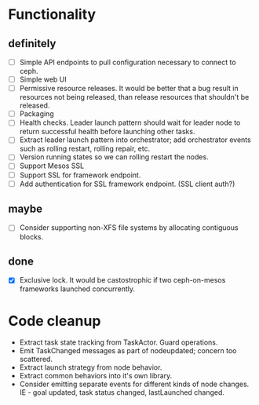 # Functionality

## definitely

- [ ] Simple API endpoints to pull configuration necessary to connect to ceph.
- [ ] Simple web UI
- [ ] Permissive resource releases. It would be better that a bug result in resources not being released, than release
      resources that shouldn't be released.
- [ ] Packaging
- [ ] Health checks. Leader launch pattern should wait for leader node to return successful health before launching other
      tasks.
- [ ] Extract leader launch pattern into orchestrator; add orchestrator events such as rolling restart, rolling repair, etc.
- [ ] Version running states so we can rolling restart the nodes.
- [ ] Support Mesos SSL
- [ ] Support SSL for framework endpoint.
- [ ] Add authentication for SSL framework endpoint. (SSL client auth?)

## maybe

- [ ] Consider supporting non-XFS file systems by allocating contiguous blocks.

## done

- [x] Exclusive lock. It would be castostrophic if two ceph-on-mesos frameworks launched concurrently.


# Code cleanup

- Extract task state tracking from TaskActor. Guard operations.
- Emit TaskChanged messages as part of nodeupdated; concern too scattered.
- Extract launch strategy from node behavior.
- Extract common behaviors into it's own library.
- Consider emitting separate events for different kinds of node changes. IE - goal updated, task status changed,
  lastLaunched changed.

